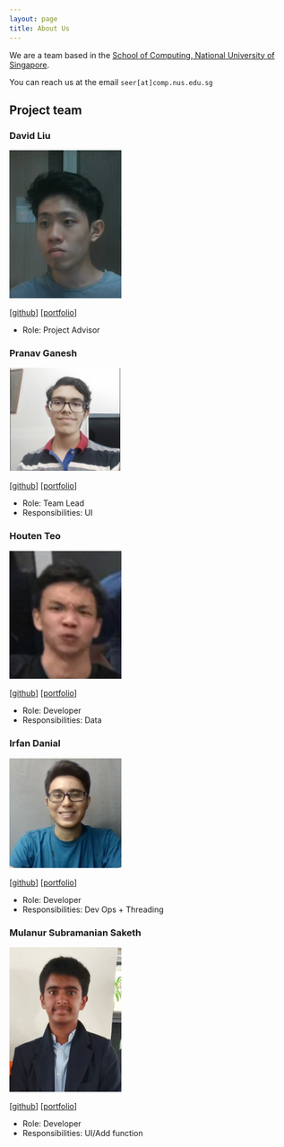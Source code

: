 ```yaml
---
layout: page
title: About Us
---
```


We are a team based in the [School of Computing, National University of Singapore](http://www.comp.nus.edu.sg).

You can reach us at the email `seer[at]comp.nus.edu.sg`

## Project team

### David Liu

<img src="images/kangxun.png" width="200px">

[[github](https://github.com/kangxun)]
[[portfolio](team/kangxun.md)]

* Role: Project Advisor

### Pranav Ganesh

<img src="images/pranav-ganesh.png" width="200px">

[[github](https://github.com/pranav-ganesh)]
[[portfolio](team/johndoe.md)]

* Role: Team Lead
* Responsibilities: UI

### Houten Teo

<img src="images/houtenteo.png" width="200px">

[[github](https://github.com/houtenteo)] 
[[portfolio](team/houtenteo.md)]

* Role: Developer
* Responsibilities: Data

### Irfan Danial

<img src="images/idgrr.png" width="200px">

[[github](http://github.com/idgrr)]
[[portfolio](team/idgrr.md)]

* Role: Developer
* Responsibilities: Dev Ops + Threading

### Mulanur Subramanian Saketh

<img src="images/loose-bus-change.png" width="200px">

[[github](http://github.com/loose-bus-change)]
[[portfolio](team/loose-bus-change.md)]

* Role: Developer
* Responsibilities: UI/Add function
